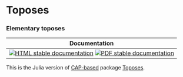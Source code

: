 <!-- BEGIN HEADER -->
# Toposes

### Elementary toposes

| Documentation |
| ------------- |
| [![HTML stable documentation][html-img]][html-url] [![PDF stable documentation][pdf-img]][pdf-url] |

<!-- END HEADER -->

This is the Julia version of [CAP-based][CAP_based] package [Toposes][Toposes].

[CAP_based]: https://homalg-project.github.io/docs/CAP_project-based/
[Toposes]: https://homalg-project.github.io/pkg/Toposes

<!-- BEGIN FOOTER -->
[html-img]: https://img.shields.io/badge/🔗%20HTML-stable-blue.svg
[html-url]: https://homalg-project.github.io/CategoricalTowers/Toposes/doc/chap0_mj.html

[pdf-img]: https://img.shields.io/badge/🔗%20PDF-stable-blue.svg
[pdf-url]: https://homalg-project.github.io/CategoricalTowers/Toposes/download_pdf.html
<!-- END FOOTER -->
